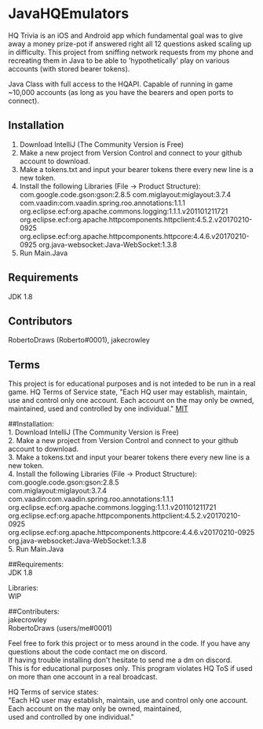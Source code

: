 # JavaHQEmulators

HQ Trivia is an iOS and Android app which fundamental goal was to give away a money prize-pot if answered right all 12 questions asked scaling up in difficulty. This project from sniffing network requests from my phone and recreating them in Java to be able to 'hypothetically' play on various accounts (with stored bearer tokens). 

Java Class with full access to the HQAPI. Capable of running in game ~10,000 accounts (as long as you have the bearers and open ports to connect).

## Installation

1. Download IntelliJ (The Community Version is Free)
2. Make a new project from Version Control and connect to your github account to download.
3. Make a tokens.txt and input your bearer tokens there every new line is a new token.
4. Install the following Libraries (File -> Product Structure):
com.google.code.gson:gson:2.8.5
com.miglayout:miglayout:3.7.4
com.vaadin:com.vaadin.spring.roo.annotations:1.1.1
org.eclipse.ecf:org.apache.commons.logging:1.1.1.v201101211721
org.eclipse.ecf:org.apache.httpcomponents.httpclient:4.5.2.v20170210-0925
org.eclipse.ecf:org.apache.httpcomponents.httpcore:4.4.6.v20170210-0925
org.java-websocket:Java-WebSocket:1.3.8
5. Run Main.Java

## Requirements
JDK 1.8

## Contributors
RobertoDraws (Roberto#0001), jakecrowley


## Terms
This project is for educational purposes and is not inteded to be run in a real game. HQ Terms of Service state, "Each HQ user may establish, maintain, use and control only one account.
Each account on the may only be owned, maintained,
used and controlled by one individual."
[MIT](https://choosealicense.com/licenses/mit/)




##Installation: <br />1. Download IntelliJ (The Community Version is Free)<br />2. Make a new project from Version Control and connect to your github account to download.<br />3. Make a tokens.txt and input your bearer tokens there every new line is a new token.<br />4. Install the following Libraries (File -> Product Structure):<br />
  com.google.code.gson:gson:2.8.5<br />
  com.miglayout:miglayout:3.7.4<br />
  com.vaadin:com.vaadin.spring.roo.annotations:1.1.1<br />
  org.eclipse.ecf:org.apache.commons.logging:1.1.1.v201101211721<br />
  org.eclipse.ecf:org.apache.httpcomponents.httpclient:4.5.2.v20170210-0925<br />
  org.eclipse.ecf:org.apache.httpcomponents.httpcore:4.4.6.v20170210-0925<br />
  org.java-websocket:Java-WebSocket:1.3.8 <br />5. Run Main.Java

##Requirements:<br />JDK 1.8

Libraries:<br />WIP

##Contributers:<br />jakecrowley<br />RobertoDraws (users/me#0001)

Feel free to fork this project or to mess around in the code. If you have any questions about the code contact me on discord.<br />If having trouble installing don't hesitate to send me a dm on discord.<br />This is for educational purposes only. This program violates HQ ToS if used on more than one account in a real broadcast.


HQ Terms of service states: <br /> "Each HQ user may establish, maintain, use and control only one account. <br />Each account on the may only be owned, maintained, <br />used and controlled by one individual."
